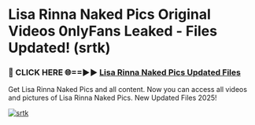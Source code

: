 # Lisa Rinna Naked Pics Original Videos 0nlyFans Leaked - Files Updated! (srtk)

<h3>🔴 CLICK HERE 🌐==►► <a href="https://tinyurl.com/yckcrads" rel="nofollow">Lisa Rinna Naked Pics Updated Files</a></h3>

Get Lisa Rinna Naked Pics and all content. Now you can access all videos and pictures of Lisa Rinna Naked Pics. New Updated Files 2025!

[![srtk](https://i.imgur.com/hpKpOFt.gif)](https://tinyurl.com/yckcrads)

